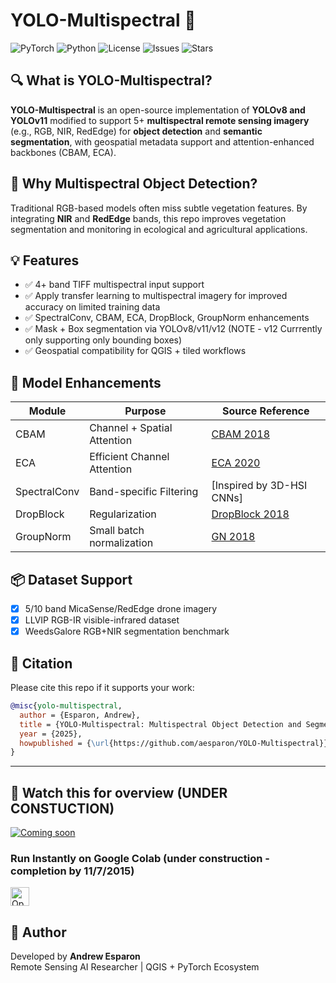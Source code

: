 # YOLO-Multispectral 🚀

<!--
  YOLO-Multispectral: Modified Ultralytics YOLOv8/v11 for 4- and 5-band multispectral object detection and segmentation.
  Keywords: YOLO multispectral, multispectral object detection, RGBN, RGB+NIR, YOLOv8, YOLOv11, drone imagery, vegetation segmentation, CBAM, ECA, geospatial deep learning, QGIS, remote sensing.
-->

![PyTorch](https://img.shields.io/badge/PyTorch-%E2%89%A51.10-red)
![Python](https://img.shields.io/badge/Python-3.8%2B-blue)
![License](https://img.shields.io/github/license/aesparon/YOLO-Multispectral)
![Issues](https://img.shields.io/github/issues/aesparon/YOLO-Multispectral)
![Stars](https://img.shields.io/github/stars/aesparon/YOLO-Multispectral)

## 🔍 What is YOLO-Multispectral?

**YOLO-Multispectral** is an open-source implementation of **YOLOv8 and YOLOv11** modified to support 5+ **multispectral remote sensing imagery** (e.g., RGB, NIR, RedEdge) for **object detection** and **semantic segmentation**, with geospatial metadata support and attention-enhanced backbones (CBAM, ECA).

## 🌿 Why Multispectral Object Detection?

Traditional RGB-based models often miss subtle vegetation features. By integrating **NIR** and **RedEdge** bands, this repo improves vegetation segmentation and monitoring in ecological and agricultural applications.

## 💡 Features

- ✅ 4+ band TIFF multispectral input support
- ✅ Apply transfer learning to multispectral imagery for improved accuracy on limited training data
- ✅ SpectralConv, CBAM, ECA, DropBlock, GroupNorm enhancements
- ✅ Mask + Box segmentation via YOLOv8/v11/v12 (NOTE - v12 Currrently only supporting only bounding boxes)
- ✅ Geospatial compatibility for QGIS + tiled workflows

## 🧠 Model Enhancements

| Module     | Purpose                        | Source Reference |
|------------|--------------------------------|------------------|
| CBAM       | Channel + Spatial Attention    | [CBAM 2018](https://arxiv.org/abs/1807.06521) |
| ECA        | Efficient Channel Attention    | [ECA 2020](https://arxiv.org/abs/1910.03151) |
| SpectralConv | Band-specific Filtering     | [Inspired by 3D-HSI CNNs] |
| DropBlock  | Regularization                | [DropBlock 2018](https://arxiv.org/abs/1810.12890) |
| GroupNorm  | Small batch normalization      | [GN 2018](https://arxiv.org/abs/1803.08494) |

## 📦 Dataset Support

- [x] 5/10 band MicaSense/RedEdge drone imagery
- [x] LLVIP RGB-IR visible-infrared dataset
- [x] WeedsGalore RGB+NIR segmentation benchmark

## 🔗 Citation

Please cite this repo if it supports your work:

```bibtex
@misc{yolo-multispectral,
  author = {Esparon, Andrew},
  title = {YOLO-Multispectral: Multispectral Object Detection and Segmentation using YOLOv8/v11},
  year = {2025},
  howpublished = {\url{https://github.com/aesparon/YOLO-Multispectral}},
}
```

---

## 🎥 Watch this for overview (UNDER CONSTUCTION)

[![Coming soon](https://img.shields.io/badge/Demo-YouTube-red)](https://www.youtube.com/watch?v=YOUR_VIDEO_ID)

### Run Instantly on Google Colab (under construction - completion by 11/7/2015)
<a href="https://colab.research.google.com/github/aesparon/YOLO-MultiSpectral/blob/main/examples/notebooks/YOLO-MultiSpectral_demo.ipynb" target="_blank">
  <img src="https://colab.research.google.com/assets/colab-badge.svg" alt="Open in Colab" style="height:30px;">
</a>


## 🧠 Author

Developed by **Andrew Esparon**  
Remote Sensing AI Researcher | QGIS + PyTorch Ecosystem  
<!--[GitHub](https://github.com/aesparon) -->
